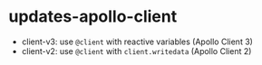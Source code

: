 # updates-apollo-client

- client-v3: use `@client` with reactive variables (Apollo Client 3)
- client-v2: use `@client` with `client.writedata` (Apollo Client 2)
